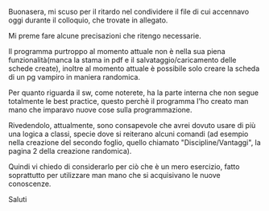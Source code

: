 Buonasera, mi scuso per il ritardo nel condividere il file di cui accennavo oggi durante il colloquio, che trovate in allegato.

Mi preme fare alcune precisazioni che ritengo necessarie.

Il programma purtroppo al momento attuale non è nella sua piena funzionalità(manca la stama in pdf e il salvataggio/caricamento delle schede create), inoltre al momento attuale è possibile solo creare la scheda di un pg vampiro in maniera randomica.

Per quanto riguarda il sw, come noterete, ha la parte interna che non segue totalmente le best practice, questo perchè il programma l'ho creato man mano che imparavo nuove cose sulla programmazione.

Rivedendolo, attualmente, sono consapevole che avrei dovuto usare di più una logica a classi, specie dove si reiterano alcuni comandi (ad esempio nella creazione del secondo foglio, quello chiamato "Discipline/Vantaggi", la pagina 2 della creazione randomica).

Quindi vi chiedo di considerarlo per ciò che è un mero esercizio, fatto soprattutto per utilizzare man mano che si acquisivano le nuove conoscenze.

Saluti
